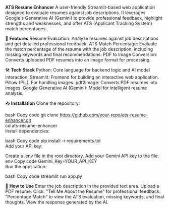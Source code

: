 **ATS Resume Enhancer**
A user-friendly Streamlit-based web application designed to evaluate resumes against job descriptions. It leverages Google's Generative AI (Gemini) to provide professional feedback, highlight strengths and weaknesses, and offer ATS (Applicant Tracking System) match percentages.

🚀 **Features**
Resume Evaluation: Analyze resumes against job descriptions and get detailed professional feedback.
ATS Match Percentage: Evaluate the match percentage of the resume with the job description, including missing keywords and final recommendations.
PDF to Image Conversion: Converts uploaded PDF resumes into an image format for processing.

🛠️ **Tech Stack**
Python: Core language for backend logic and AI model interaction.
Streamlit: Frontend for building an interactive web application.
Pillow (PIL): For handling images.
pdf2image: Converts PDF resumes into images.
Google Generative AI (Gemini): Model for intelligent resume analysis.

📥 **Installation**
Clone the repository:

bash
Copy code
git clone https://github.com/your-repo/ats-resume-enhancer.git  
cd ats-resume-enhancer  
Install dependencies:

bash
Copy code
pip install -r requirements.txt  
Add your API key:

Create a .env file in the root directory.
Add your Gemini API key to the file:
env
Copy code
Gemini_Key=YOUR_API_KEY  
Run the application:

bash
Copy code
streamlit run app.py  

🎯 **How to Use**
Enter the job description in the provided text area.
Upload a PDF resume.
Click:
"Tell Me About the Resume" for professional feedback.
"Percentage Match" to view the ATS evaluation, missing keywords, and final thoughts.
View the response generated by the AI.
